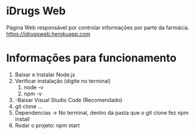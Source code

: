 # iDrugs Web
Página Web responsável por controlar informações por parte da farmácia.
https://idrugsweb.herokuapp.com

# Informações para funcionamento
1. Baixar e Instalar Node.js
2. Verificar instalação (digite no terminal)
	1. node -v
	2. npm -v
2. -Baixar Visual Studio Code (Recomendado)
3. git clone ...
4. Dependencias -> No terminal, dentro da pasta que o git clone fez
    npm install
5. Rodar o projeto:
    npm start
